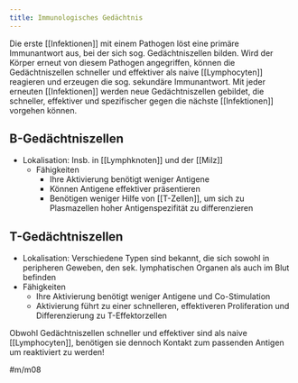 ```yaml
---
title: Immunologisches Gedächtnis
---
```



Die erste [[Infektionen]] mit einem Pathogen löst eine primäre Immunantwort aus, bei der sich sog. Gedächtniszellen bilden. Wird der Körper erneut von diesem Pathogen angegriffen, können die Gedächtniszellen schneller und effektiver als naive [[Lymphocyten]] reagieren und erzeugen die sog. sekundäre Immunantwort. Mit jeder erneuten [[Infektionen]] werden neue Gedächtniszellen gebildet, die schneller, effektiver und spezifischer gegen die nächste [[Infektionen]] vorgehen können.

## B-Gedächtniszellen

- Lokalisation: Insb. in [[Lymphknoten]] und der [[Milz]]
    - Fähigkeiten
        - Ihre Aktivierung benötigt weniger Antigene
        - Können Antigene effektiver präsentieren
        - Benötigen weniger Hilfe von [[T-Zellen]], um sich zu Plasmazellen hoher Antigenspezifität zu differenzieren

## T-Gedächtniszellen

- Lokalisation: Verschiedene Typen sind bekannt, die sich sowohl in peripheren Geweben, den sek. lymphatischen Organen als auch im Blut befinden
- Fähigkeiten
    - Ihre Aktivierung benötigt weniger Antigene und Co-Stimulation
    - Aktivierung führt zu einer schnelleren, effektiveren Proliferation und Differenzierung zu T-Effektorzellen

Obwohl Gedächtniszellen schneller und effektiver sind als naive [[Lymphocyten]], benötigen sie dennoch Kontakt zum passenden Antigen um reaktiviert zu werden!

#m/m08
